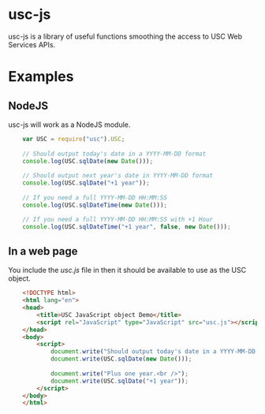 usc-js
=======

usc-js is a library of useful functions smoothing the access to USC Web Services APIs.

# Examples

## NodeJS

usc-js will work as a NodeJS module.

```JavaScript
    var USC = require("usc").USC;
    
    // Should output today's date in a YYYY-MM-DD format
    console.log(USC.sqlDate(new Date()));
    
    // Should output next year's date in YYYY-MM-DD format
    console.log(USC.sqlDate("+1 year"));
    
    // If you need a full YYYY-MM-DD HH:MM:SS
    console.log(USC.sqlDateTime(new Date()));

    // If you need a full YYYY-MM-DD HH:MM:SS with +1 Hour
    console.log(USC.sqlDateTime("+1 year", false, new Date()));
```

## In a web page

You include the _usc.js_ file in then it should be available to use as the USC object.

```HTML
    <!DOCTYPE html>
    <html lang="en">
    <head>
        <title>USC JavaScript object Demo</title>
        <script rel="JavaScript" type="JavaScript" src="usc.js"></script>
    </head>
    <body>
        <script>
            document.write("Should output today's date in a YYYY-MM-DD format.<br />");
            document.write(USC.sqlDate(new Date()));
            
            document.write("Plus one year.<br />");
            document.write(USC.sqlDate("+1 year"));
        </script>
    </body>
    </html>
```



